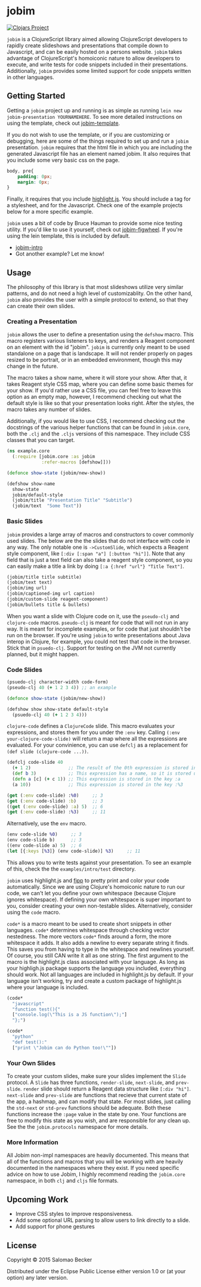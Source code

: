 # jobim

[![Clojars Project](https://img.shields.io/clojars/v/org.clojars.mysterysal/jobim.svg)](https://clojars.org/org.clojars.mysterysal/jobim)

`jobim` is a ClojureScript library aimed allowing ClojureScript developers to rapidly
create slideshows and presentations that compile down to Javascript, and can be easily
hosted on a persons website. `jobim` takes advantage of ClojureScript's
homoiconic nature to allow developers to execute, and write tests for code snippets
included in their presentations. Additionally, `jobim` provides some limited support
for code snippets written in other languages.

## Getting Started

Getting a `jobim` project up and running is as simple as running `lein new jobim-presentation YOURNAMEHERE`.
To see more detailed instructions on using the template, check out [jobim-template](https://github.com/MysteryMachine/jobim-template).

If you do not wish to use the template, or if you are customizing or debugging, here are some of the things
required to set up and run a `jobim` presentation.
`jobim` requires that the html file in which you are including the generated Javascript
file has an element named jobim. It also requires that you include some very basic
css on the page.

```css
body, pre{
    padding: 0px;
    margin: 0px;
}
```

Finally, it requires that you include [highlight.js](highlightjs.org).
You should include a tag for a stylesheet, and for the Javascript. Check
one of the example projects below for a more specific example.

`jobim` uses a bit of code by Bruce Hauman to provide some nice testing
utility. If you'd like to use it yourself, check out [jobim-figwheel](https://github.com/MysteryMachine/jobim-figwheel).
If you're using the lein template, this is included by default.

* [jobim-intro](https://github.com/MysteryMachine/jobim-intro)
* Got another example? Let me know!

## Usage

The philosophy of this library is that most slideshows utilize very similar
patterns, and do not need a high level of customizablity. On the other hand,
`jobim` also provides the user with a simple protocol to extend, so that
they can create their own slides.

### Creating a Presentation

`jobim` allows the user to define a presentation using the `defshow`
macro. This macro registers various listeners to keys, and
renders a Reagent component on an element with the id "jobim".
`jobim` is currently only meant to be used standalone on a page
that is landscape. It will not render properly on pages resized
to be portrait, or in an embedded environment, though this may
change in the future.

The macro takes a show name, where it will store your show. After that,
it takes Reagent style CSS map, where you can define some basic themes
for your show. If you'd rather use a CSS file, you can feel free to leave
this option as an empty map, however, I recommend checking out what
the default style is like so that your presentation looks right. After
the styles, the macro takes any number of slides.

Additionally, if you would like to use CSS, I recommend checking out the
docstrings of the various helper functions that can be found in `jobim.core`,
both the `.clj` and the `.cljs` versions of this namespace. They include
CSS classes that you can target.

```clojure
(ns example.core
  (:require [jobim.core :as jobim
             :refer-macros [defshow]]))

(defonce show-state (jobim/new-show))

(defshow show-name
  show-state
  jobim/default-style
  (jobim/title "Presentation Title" "Subtitle")
  (jobim/text  "Some Text"))
```

### Basic Slides

`jobim` provides a large array of macros and constructors to cover
commonly used slides. The below are the the slides that do not interface
with code in any way. The only notable one is `->CustomSlide`, which expects
a Reagent style component, like `[:div [:span "a"] [:button "hi"]]`.
Note that any field that is just a text field can also take a reagent style
component, so you can easily make a title a link by doing `[:a {:href "url"} "Title Text"]`.

```clojure
(jobim/title title subtitle)
(jobim/text text)
(jobim/img url)
(jobim/captioned-img url caption)
(jobim/custom-slide reagent-component)
(jobim/bullets title & bullets)
```

When you want a slide with Clojure code on it, use the `pseudo-clj` and `clojure-code`
macros. `pseudo-clj` is meant for code that will not run in any way. It is meant
for incomplete examples, or for code that just shouldn't be run on the browser.
If you're using `jobim` to write presentations about Java interop in Clojure, for
example, you could not test that code in the browser. Stick that in `psuedo-clj`.
Support for testing on the JVM not currently planned, but it might happen.

### Code Slides

```clojure
(psuedo-clj character-width code-form)
(pseudo-clj 40 (+ 1 2 3 4)) ;; an example

(defonce show-state (jobim/new-show))

(defshow show show-state default-style
  (psuedo-clj 40 (+ 1 2 3 4)))
```

`clojure-code` defines a `ClojureCode` slide. This macro evaluates your expressions,
and stores them for you under the `:env` key. Calling `(:env your-clojure-code-slide)`
will return a map where all the expressions are evaluated.
For your convinience, you can use `defclj` as a replacement for
`(def slide (clojure-code ...))`.

```clojure
(defclj code-slide 40
  (+ 1 2)              ;; The result of the 0th expression is stored in the key :%0
  (def b 3)            ;; This expression has a name, so it is stored under :b
  (defn a [c] (+ c 1)) ;; This expression is stored in the key :a
  (a 10))              ;; This expression is stored in the key :%3

(get (:env code-slide) :%0)     ;; 3
(get (:env code-slide) :b)      ;; 3
((get (:env code-slide) :a) 5)  ;; 6
(get (:env code-slide) :%3)     ;; 11
```

Alternatively, use the `env` macro.

```clojure
(env code-slide %0)     ;; 3
(env code-slide b)      ;; 3
((env code-slide a) 5)  ;; 6
(let [{:keys [%3]} (env code-slide)] %3)     ;; 11
```

This allows you to write tests against your presentation. To see an example of this,
check the the `examples/intro/test` directory.

`jobim` uses highlight.js and [fipp](https://github.com/brandonbloom/fipp) to pretty
print and color your code automatically. Since we are using Clojure's homoiconic nature
to run our code, we can't let you define your own whitespace (because Clojure ignores
whitespace). If defining your own whitespace is super important to you, consider
creating your own non-testable slides. Alternatively, consider using the `code` macro.

`code*` is a macro meant to be used to create short snippets in other languages. `code*`
determines whitespace through checking vector nestedness. The more vectors
`code*` finds around a form, the more whitespace it adds. It also adds a newline
to every separate string it finds. This saves you from
having to type in the whitespace and newlines yourself. Of course, you still CAN
write it all as one string. The first argument to the macro is the highlight.js
class associated with your language. As long as your highligh.js package supports
the language you included, everything should work. Not all languages are
included in highlight.js by default. If your language isn't working, try
and create a custom package of highlight.js where your language is included.

```clojure
(code*
  "javascript"
  "function test(){"
  ["console.log(\"This is a JS function\");"]
  "};")

(code*
  "python"
  "def test():"
  ["print \"Jobim can do Python too!\""])
```

### Your Own Slides

To create your custom slides, make sure your slides implement the `Slide`
protocol. A `Slide` has three functions, `render-slide`, `next-slide`,
and `prev-slide`. `render` slide should return a Reagent data structure
like `[:div "hi"]`. `next-slide` and `prev-slide` are functions that recieve
that current state of the app, a hashmap, and can modify that state. For most slides,
just calling the `std-next` or `std-prev` functions should be adequate.
Both these functions increase the `:page` value in the state by one. Your
functions are free to modify this state as you wish, and are responsible for
any clean up. See the the `jobim.protocols` namespace for more details.

### More Information

All Jobim non-impl namespaces are heavily documented. This means that
all of the functions and macros that you will be working with are heavily documented
in the namespaces where they exist. If you need specific advice on how to use
Jobim, I highly recommend reading the `jobim.core` namespace, in both `clj` and `cljs`
file formats.

## Upcoming Work

* Improve CSS styles to improve responsiveness.
* Add some optional URL parsing to allow users to link directly to a slide.
* Add support for phone gestures

## License

Copyright © 2015 Salomao Becker 

Distributed under the Eclipse Public License either version 1.0 or (at your option) any later version.
